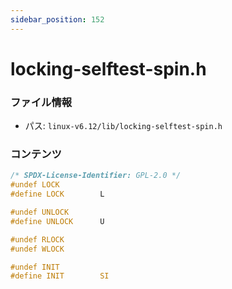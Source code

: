 ```yaml
---
sidebar_position: 152
---
```

# locking-selftest-spin.h

### ファイル情報

- パス: `linux-v6.12/lib/locking-selftest-spin.h`

### コンテンツ

```h
/* SPDX-License-Identifier: GPL-2.0 */
#undef LOCK
#define LOCK		L

#undef UNLOCK
#define UNLOCK		U

#undef RLOCK
#undef WLOCK

#undef INIT
#define INIT		SI

```
